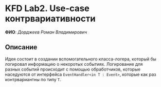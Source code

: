# KFD Lab2. Use-case контрвариативности
**ФИО**: *Дорджеев Роман Владимирович*
## Описание
Идея состоит в создании вспомогательного класса-логера, который бы логировал информацию о некоротых событиях.
Логирование для разных событий происходит с помощью обработчиков, которые наседуются от интерфейса `EventHandler<in T : Event>`, которые как раз контрвариантны по типу `T`.
